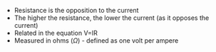 - Resistance is the opposition to the current
- The higher the resistance, the lower the current (as it opposes the current)
- Related in the equation V=IR
- Measured in ohms ($\Omega$) - defined as one volt per ampere
